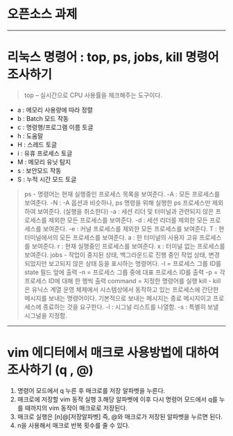 # 오픈소스 과제

---
# 리눅스 명령어 : top, ps, jobs, kill 명령어 조사하기

>top – 실시간으로 CPU 사용률을 체크해주는 도구이다.
+ a : 메모리 사용량에 따라 정렬
+ b : Batch 모드 작동
+ c : 명령행/프로그램 이름 토글
+ h : 도움말
+ H : 스레드 토글
+ i : 유휴 프로세스 토글
+ M : 메모리 유닛 탐지
+ s :  보안모드 작동
+ S : 누적 시간 모드 토글

>ps - 명령어는 현재 실행중인 프로세스 목록을 보여준다.
 -A : 모든 프로세스를 보여준다.
-N : -A 옵션과 비슷하나, ps 명령을 위해 실행한 ps 프로세스만 제외하여 보여준다. (실행을 취소한다)
-a : 세션 리더 및 터미널과 관련되지 않은 프로세스를 제외한 모든 프로세스를 보여준다.
-d : 세션 리더를 제외한 모든 프로세스를 보여준다.
-e : 커널 프로세스를 제외한 모든 프로세스를 보여준다.
T : 현 터미널에서의 모든 프로세스를 보여준다.
a : 한 터미널의 사용자 고유 프로세스를 보여준다.
r : 현재 실행중인 프로세스를 보여준다.
x : 터미널 없는 프로세스를 보여준다.
>jobs - 작업이 중지된 상태, 백그라운드로 진행 중인 작업 상태, 변경 되었지만 보고되지 않은 상태 등을 표시하는 명령어다.
 -l = 프로세스 그룹 ID를 state 필드 앞에 출력
 -n = 프로세스 그룹 중에 대표 프로세스 ID를 출력
 -p = 각 프로세스 ID에 대해 한 행씩 출력
 command = 지정한 명령어를 실행
>kill - kill은 유닉스 계열 운영 체제에서 시스템상에서 동작하고 있는 프로세스에 간단한 메시지를 보내는 명령어이다. 기본적으로 보내는 메시지는 종료 메시지이고 프로세스에 종료하는 것을 요구한다. 
-l : 시그널 리스트를 나열함.
-s : 특별히 보낼 시그널을 지정함.

---
# vim 에디터에서 매크로 사용방법에 대하여 조사하기 (q , @)

 1. 명령어 모드에서 q 누른 후 매크로를 저장 알파벳을 누른다.
2. 매크로에 저장할 vim 동작 실행
3.해당 알파벳에 이후 다시 명령어 모드에서 q를 누를 때까지의 vim 동작이 매크로로 저장된다.
4. 매크로 실행은 [n]@[저장알파벳] 즉, @와 매크로가 저장된 알파벳을 누르면 된다. 
5. n을 사용해서 매크로 반복 횟수를 줄 수 있다.
